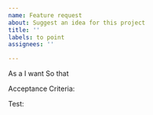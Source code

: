 ```yaml
---
name: Feature request
about: Suggest an idea for this project
title: ''
labels: to point
assignees: ''

---
```


As a <role>
I want <functionality>
So that <justification>

Acceptance Criteria:

Test:
